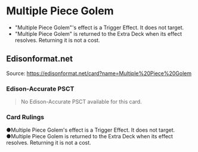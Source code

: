 # Multiple Piece Golem

*   "Multiple Piece Golem"'s effect is a Trigger Effect. It does not target.
*   "Multiple Piece Golem" is returned to the Extra Deck when its effect resolves. Returning it is not a cost.

## Edisonformat.net

Source: https://edisonformat.net/card?name=Multiple%20Piece%20Golem

### Edison-Accurate PSCT

> No Edison-Accurate PSCT available for this card.

### Card Rulings

●Multiple Piece Golem's effect is a Trigger Effect. It does not target.
●Multiple Piece Golem is returned to the Extra Deck when its effect resolves. Returning it is not a cost.
            